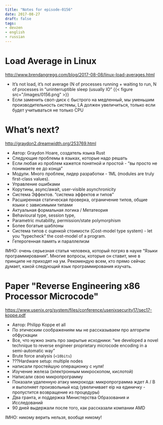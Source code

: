 ```yaml
---
title: "Notes for episode-0156"
date: 2017-08-27
draft: false
tags:
- devzen
- english
- russian
---
```


# Load Average in Linux
http://www.brendangregg.com/blog/2017-08-08/linux-load-averages.html

- It’s not load, it’s not average (N of processes running + waiting to run, N of processes in “uninterruptible sleep (usually IO”
{{< figure src="/images/0156.png" >}}
- Если заменить своп-диск с быстрого на медленный, мы уменьшим производительность системы, LA должен увеличиться, только если будет учитываться не только CPU


# What’s next?
http://graydon2.dreamwidth.org/253769.html

- Автор: Graydon Hoare, создатель языка Rust
- Следующие проблемы в языках, которые надо решать
- Если любая из проблем кажется понятной и простой - “вы просто не понимаете ее до конца”
- Модули. Много проблем, лидер разработки - 1ML (modules are truly first-class values).
- Управление ошибками
- Корутины, async/await, user-visible asynchronicity
- Система Эффектов. “система эффектов и типов”
- Расширенная статическая проверка, ограничение типов, общие языки с зависимыми типами
- Актуальная формальная логика / Метатеория
- Behavioural type, session type,
- Parametric mutability, permission/state polymorphism
- Более богатые шаблоны
- Система типов с оценкой стоимости (Cost-model type system) - let you “typecheck” the cost-model of a program.
- Гетерогенная память и параллелизм

IMHO: очень серьезная статья человека, который погряз в науке “Языки программирования”. Многие вопросы, которые он ставит, мне в принципе не приходят на ум.
Рекомендую всем, кто прямо сейчас думает, какой следующий язык программирования изучать.

# Paper "Reverse Engineering x86 Processor Microcode"
https://www.usenix.org/system/files/conference/usenixsecurity17/sec17-koppe.pdf

- Автор: Philipp Koppe et all
- По этическим соображениям мы не рассказываем про алгоритм обфускации
- Все, что нужно знать про закрытые исходники: “we developed a novel technique to reverse engineer proprietary microcode encoding in a semi-automatic way”
- Brute force analysis (`<10bits`)
- ???Hardware setup: multiple nodes
- написали простейшую операционку с нуля!
- Изучение железа (электронным микроскопом, кислотой)
- Написали свою микропрограмму
- Показали удаленную атаку микрокода: микропрограмма ждет A / B и выполняет произвольный код (увеличивает eip на единичку - пропустится возвращение из процедуры)
- Два гранта, и поддержка Министерства Образования и Исследований
- 90 дней выдержали после того, как рассказали компании AMD

IMHO: никому верить нельзя, вообще никому!
